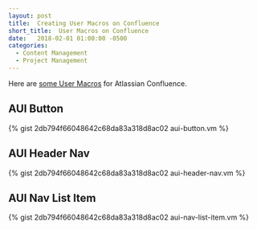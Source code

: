 ```yaml
---
layout: post
title:  Creating User Macros on Confluence
short_title:  User Macros on Confluence
date:   2018-02-01 01:00:00 -0500
categories:
  - Content Management
  - Project Management
---
```


Here are [some User Macros](https://gist.github.com/seantrane/2db794f66048642c68da83a318d8ac02) for Atlassian Confluence.

## AUI Button

{% gist 2db794f66048642c68da83a318d8ac02 aui-button.vm %}

## AUI Header Nav

{% gist 2db794f66048642c68da83a318d8ac02 aui-header-nav.vm %}

## AUI Nav List Item

{% gist 2db794f66048642c68da83a318d8ac02 aui-nav-list-item.vm %}
